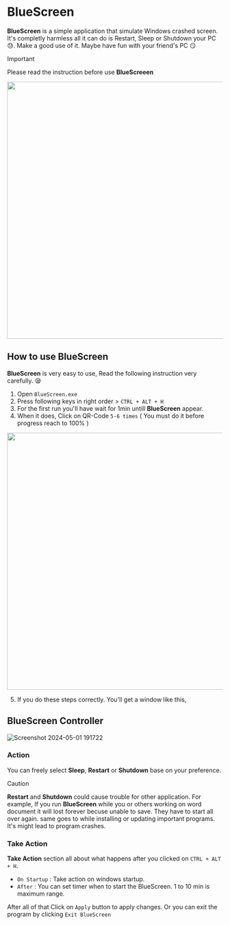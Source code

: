 # BlueScreen

**BlueScreen** is a simple application that simulate Windows crashed screen. It's completly harmless all it can do is Restart, Sleep or Shutdown your PC :sweat:. Make a good use of it. Maybe have fun with your friend's PC :smirk:
>[!IMPORTANT]
>Please read the instruction before use **BlueScreeen**

<img src="https://github.com/HobyProjects/BlueScreen/assets/168912556/ef4ea5d1-973b-4c28-9a6f-93c8b87f04cb" width="800" height="600">

## How to use BlueScreen
**BlueScreen** is very easy to use, Read the following instruction very carefully. :sleepy:
1. Open `BlueScreen.exe`
2. Press following keys in right order > `CTRL + ALT + H`
3. For the first run you'll have wait for 1min untill **BlueScreen** appear.
4. When it does, Click on QR-Code `5-6 times` ( You must do it before progress reach to 100% )
   
<img src="https://github.com/HobyProjects/BlueScreen/assets/168912556/eeb4e70f-4ff8-494d-b920-8fea2f551f89" width="800" height="600">

5. If you do these steps correctly. You'll get a window like this,

## BlueScreen Controller
![Screenshot 2024-05-01 191722](https://github.com/HobyProjects/BlueScreen/assets/168912556/ca081141-9da1-4bdb-870e-5cbd4faabca4)

### Action 
You can freely select **Sleep**, **Restart** or **Shutdown** base on your preference.
> [!CAUTION]
> **Restart** and **Shutdown** could cause trouble for other application. For example, If you run **BlueScreen** while you or others working on word document it will lost forever becuse unable to save. They have to start all over again. same goes to while installing or updating important programs. It's might lead to program crashes.

### Take Action
**Take Action** section all about what happens after you clicked on `CTRL + ALT + H`. 
  - `On Startup` : Take action on windows startup.
  - `After` : You can set timer when to start the BlueScreen. 1 to 10 min is maximum range.

After all of that Click on  `Apply` button to apply changes. Or you can exit the program by clicking `Exit BlueScreen`

